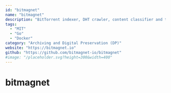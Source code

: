 ```yaml
---
id: "bitmagnet"
name: "bitmagnet"
description: "BitTorrent indexer, DHT crawler, content classifier and torrent search engine with web UI, GraphQL API and Servarr stack integration."
tags:
  - "MIT"
  - "Go"
  - "Docker"
category: "Archiving and Digital Preservation (DP)"
website: "https://bitmagnet.io"
github: "https://github.com/bitmagnet-io/bitmagnet"
#image: "/placeholder.svg?height=300&width=400"
---
```


# bitmagnet
